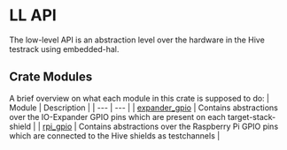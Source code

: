# LL API
The low-level API is an abstraction level over the hardware in the Hive testrack using embedded-hal.

## Crate Modules
A brief overview on what each module in this crate is supposed to do:
| Module | Description |
| --- | --- |
| [expander_gpio](./src/expander_gpio/) | Contains abstractions over the IO-Expander GPIO pins which are present on each target-stack-shield |
| [rpi_gpio](./src/rpi_gpio/) | Contains abstractions over the Raspberry Pi GPIO pins which are connected to the Hive shields as testchannels |